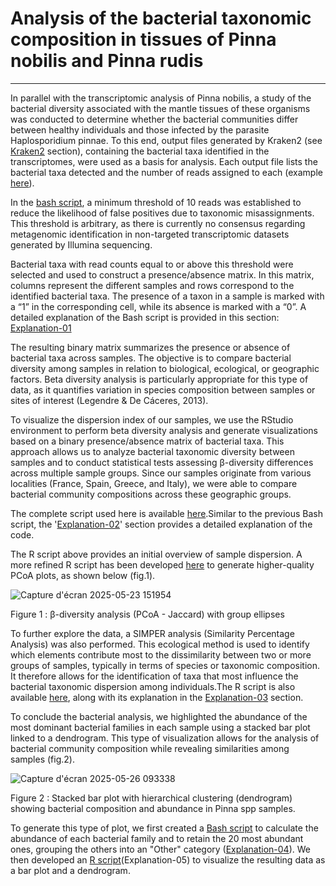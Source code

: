 # Analysis of the bacterial taxonomic composition in tissues of Pinna nobilis and Pinna rudis
----------------------------------------------------------------------------------------------

In parallel with the transcriptomic analysis of Pinna nobilis, a study of the bacterial diversity associated with the mantle tissues of these organisms was conducted to determine whether the bacterial communities differ between healthy individuals and those infected by the parasite Haplosporidium pinnae. To this end, output files generated by Kraken2 (see [Kraken2](../genomics/Kraken_2.md) section), containing the bacterial taxa identified in the transcriptomes, were used as a basis for analysis. Each output file lists the bacterial taxa detected and the number of reads assigned to each (example [here](data/report_kraken_F1.txt)).

In the [bash script](Scripts_bash/Script_binary_table.sh), a minimum threshold of 10 reads was established to reduce the likelihood of false positives due to taxonomic misassignments. This threshold is arbitrary, as there is currently no consensus regarding metagenomic identification in non-targeted transcriptomic datasets generated by Illumina sequencing.

Bacterial taxa with read counts equal to or above this threshold were selected and used to construct a presence/absence matrix. In this matrix, columns represent the different samples and rows correspond to the identified bacterial taxa. The presence of a taxon in a sample is marked with a “1” in the corresponding cell, while its absence is marked with a “0”. A detailed explanation of the Bash script is provided in this section: [Explanation-01](Explanation/Explanation_1.md)

The resulting binary matrix summarizes the presence or absence of bacterial taxa across samples. The objective is to compare bacterial diversity among samples in relation to biological, ecological, or geographic factors. Beta diversity analysis is particularly appropriate for this type of data, as it quantifies variation in species composition between samples or sites of interest (Legendre & De Cáceres, 2013).

To visualize the dispersion index of our samples, we use the RStudio environment to perform beta diversity analysis and generate visualizations based on a binary presence/absence matrix of bacterial taxa. This approach allows us to analyze bacterial taxonomic diversity between samples and to conduct statistical tests assessing β-diversity differences across multiple sample groups. Since our samples originate from various localities (France, Spain, Greece, and Italy), we were able to compare bacterial community compositions across these geographic groups.

The complete script used here is available [here](Script_R/Script_beta.R).Similar to the previous Bash script, the '[Explanation-02](Explanation/Explanation_2.md)' section provides a detailed explanation of the code.

The R script above provides an initial overview of sample dispersion. A more refined R script has been developed [here](Script_R/Script_PCoA_upgrade.R) to generate higher-quality PCoA plots, as shown below (fig.1).

![Capture d'écran 2025-05-23 151954](https://github.com/user-attachments/assets/e606008a-4b07-4548-addd-045de60a875e)

Figure 1 : β-diversity analysis (PCoA - Jaccard) with group ellipses 

To further explore the data, a SIMPER analysis (Similarity Percentage Analysis) was also performed. This ecological method is used to identify which elements contribute most to the dissimilarity between two or more groups of samples, typically in terms of species or taxonomic composition. It therefore allows for the identification of taxa that most influence the bacterial taxonomic dispersion among individuals.The R script is also available [here](Script_R/Script_SIMPER.R), along with its explanation in the [Explanation-03](Explanation/Explanation_3.md) section.

To conclude the bacterial analysis, we highlighted the abundance of the most dominant bacterial families in each sample using a stacked bar plot linked to a dendrogram. This type of visualization allows for the analysis of bacterial community composition while revealing similarities among samples (fig.2).

![Capture d'écran 2025-05-26 093338](https://github.com/user-attachments/assets/8454e99a-37f3-469b-8ed7-934201bff5e2)

Figure 2 : Stacked bar plot with hierarchical clustering (dendrogram) showing bacterial composition and abundance in Pinna spp samples.

To generate this type of plot, we first created a [Bash script](Scripts_bash/Script_abundance.sh) to calculate the abundance of each bacterial family and to retain the 20 most abundant ones, grouping the others into an "Other" category ([Explanation-04](Explanation/Explanation_4.md)). We then developed an [R script](Script_R/Script_barplot_&_dendrogram.R)(Explanation-05) to visualize the resulting data as a bar plot and a dendrogram.
